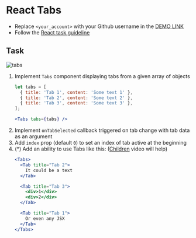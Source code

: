 # React Tabs
- Replace `<your_account>` with your Github username in the [DEMO LINK](https://ZhupanovOlexii.github.io/react_tabs/)
- Follow the [React task guideline](https://github.com/mate-academy/react_task-guideline#react-tasks-guideline)

## Task
![tabs](./description/tabs.gif)
1. Implement `Tabs` component displaying tabs from a given array of objects
    ```javascript
    let tabs = [
      { title: 'Tab 1', content: 'Some text 1' },
      { title: 'Tab 2', content: 'Some text 2' },
      { title: 'Tab 3', content: 'Some text 3' },
    ];
    ```
    ```jsx harmony
    <Tabs tabs={tabs} />
    ```
2. Implement `onTabSelected` callback triggered on tab change with tab data as an argument
3. Add `index` prop (default `0`)  to set an index of tab active at the beginning
4. (*) Add an ability to use Tabs like this: ([Children](https://youtu.be/2dlvPZW_Bx8) video will help)
    ```jsx harmony
    <Tabs>
      <Tab title="Tab 2">
        It could be a text
      </Tab>

      <Tab title="Tab 3">
        <div>1</div>
        <div>2</div>
      </Tab>

      <Tab title="Tab 1">
        Or even any JSX
      </Tab>
    </Tabs>
    ```
